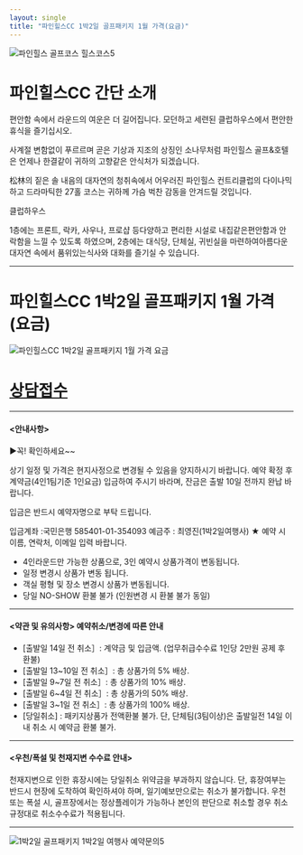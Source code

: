 ```yaml
---
layout: single
title: "파인힐스CC 1박2일 골프패키지 1월 가격(요금)"
---
```


![파인힐스 골프코스 힐스코스5](https://user-images.githubusercontent.com/96457511/147909481-343cef01-003a-4213-b9d4-ab5daf2b70a6.png)


# 파인힐스CC 간단 소개
편안함 속에서 라운드의 여운은 더 길어집니다.
모던하고 세련된 클럽하우스에서 편안한 휴식을 즐기십시오.

사계절 변함없이 푸르르며 곧은 기상과 지조의 상징인 소나무처럼 파인힐스 골프&호텔은 언제나 한결같이 귀하의 고향같은 안식처가 되겠습니다. 

松林의 짙은 솔 내음의 대자연의 청취속에서 어우러진 파인힐스 컨트리클럽의 다이나믹하고 드라마틱한 27홀 코스는 귀하께 가슴 벅찬 감동을 안겨드릴 것입니다.

클럽하우스

1층에는 프론트, 락카, 사우나, 프로샵 등다양하고 편리한 시설로 내집같은편안함과 안락함을 느낄 수 있도록 하였으며, 2층에는 대식당, 단체실, 귀빈실을 마련하여아름다운 대자연 속에서 품위있는식사와 대화를 즐기실 수 있습니다.

---


# 파인힐스CC 1박2일 골프패키지 1월 가격(요금)
![파인힐스CC 1박2일 골프패키지 1월 가격 요금](https://user-images.githubusercontent.com/96457511/147909364-0442ccbd-ff7f-45b2-a0c0-b62c367b5063.PNG)

# [상담접수](http://www.1night2day.com/golf/detail.html?goods_no=39)

---

#### <안내사항>
▶꼭! 확인하세요~~

상기 일정 및 가격은 현지사정으로 변경될 수 있음을 양지하시기 바랍니다.
예약 확정 후 계약금(4인1팀기준 1인요금) 입금하여 주시기 바라며, 잔금은 출발 10일 전까지 완납 바랍니다.

입금은 반드시 예약자명으로 부탁 드립니다.

입금계좌 :국민은행 585401-01-354093 예금주 : 최영진(1박2일여행사)
★ 예약 시 이름, 연락처, 이메일 입력 바랍니다.

- 4인라운드만 가능한 상품으로, 3인 예약시 상품가격이 변동됩니다.
- 일정 변경시 상품가 변동 됩니다.
- 객실 평형 및 장소 변경시 상품가 변동됩니다.
- 당일 NO-SHOW 환불 불가 (인원변경 시 환불 불가 동일)

---

#### <약관 및 유의사항> 예약취소/변경에 따른 안내

- [출발일 14일 전 취소］: 계약금 및 입금액. (업무취급수수료 1인당 2만원 공제 후 환불)
- [출발일 13~10일 전 취소］: 총 상품가의 5% 배상.
- [출발일 9~7일 전 취소］: 총 상품가의 10% 배상.
- [출발일 6~4일 전 취소］: 총 상품가의 50% 배상.
- [출발일 3~1일 전 취소］: 총 상품가의 100% 배상.
- [당일취소] : 패키지상품가 전액환불 불가. 단, 단체팀(3팀이상)은 출발일전 14일 이내 취소 시 예약금 환불 불가.

---

#### <우천/폭설 및 천재지변 수수료 안내>

천재지변으로 인한 휴장시에는 당일취소 위약금을 부과하지 않습니다.
단, 휴장여부는 반드시 현장에 도착하여 확인하셔야 하며, 일기예보만으로는 취소가 불가합니다.
우천 또는 폭설 시, 골프장에서는 정상플레이가 가능하나 본인의 판단으로 취소할 경우 취소 규정대로 취소수수료가 적용됩니다.

---
![1박2일 골프패키지 1박2일 여행사 예약문의5](https://user-images.githubusercontent.com/96457511/147909456-e0a9328d-5695-4210-b0dc-fddfca15d116.png)
